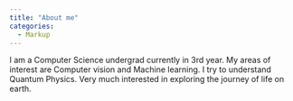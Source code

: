 ```yaml
---
title: "About me"
categories:
  - Markup
---
```


I am a Computer Science undergrad currently in 3rd year. My areas of interest are Computer vision and Machine learning. I try to understand Quantum Physics. Very much interested in exploring the journey of life on earth.


